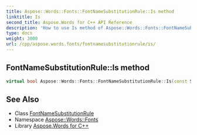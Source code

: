 ```yaml
---
title: Aspose::Words::Fonts::FontNameSubstitutionRule::Is method
linktitle: Is
second_title: Aspose.Words for C++ API Reference
description: 'How to use Is method of Aspose::Words::Fonts::FontNameSubstitutionRule class in C++.'
type: docs
weight: 3000
url: /cpp/aspose.words.fonts/fontnamesubstitutionrule/is/
---
```

## FontNameSubstitutionRule::Is method




```cpp
virtual bool Aspose::Words::Fonts::FontNameSubstitutionRule::Is(const System::TypeInfo &target) const override
```

## See Also

* Class [FontNameSubstitutionRule](../)
* Namespace [Aspose::Words::Fonts](../../)
* Library [Aspose.Words for C++](../../../)
